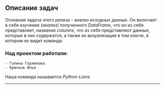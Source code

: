 ## Описание задач

Основная задача этого релиза - анализ исходных данных. 
Он включает в себя изучение _(анализ)_ полученного _DataFrame_, что он из себя представляет, названия _columns_, что из себя представляют данные, которые в них содержатся, а также их визуализация  в том ключе, в котором их видит команда.


### Над проектом работали: 
    - Галина Горяинова
    - Крючков Илья

Наша команда называется _Python-Lions_
___
